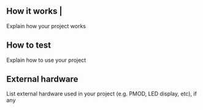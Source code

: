 <!---

This file is used to generate your project datasheet. Please fill in the information below and delete any unused
sections.

You can also include images in this folder and reference them in the markdown. Each image must be less than
512 kb in size, and the combined size of all images must be less than 1 MB.
-->

## How it works |

Explain how your project works

## How to test 

Explain how to use your project

## External hardware 

List external hardware used in your project (e.g. PMOD, LED display, etc), if any
